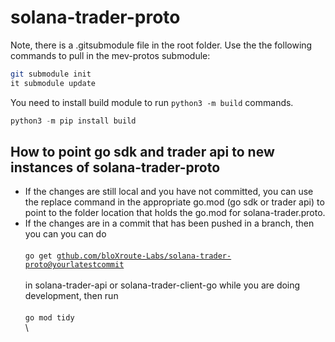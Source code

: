 # solana-trader-proto

Note, there is a .gitsubmodule file in the root folder. Use the the following commands to pull in the mev-protos submodule:

```bash
git submodule init
it submodule update 
```

You need to install build module to run `python3 -m build` commands.

```python
python3 -m pip install build
```

## How to point go sdk and trader api to new instances of solana-trader-proto

* If the changes are still local and you have not committed, you can use the replace command in the appropriate go.mod (go sdk or trader api) to point to the folder location that holds the go.mod for solana-trader.proto.
* If the changes are in a commit that has been pushed in a branch, then you can you can do \
  \
  `go get g`[`thub.com/bloXroute-Labs/solana-trader-proto@yourlatestcommit`](http://github.com/bloXroute-Labs/solana-trader-proto@yourlatestcommit) \
  \
  in solana-trader-api or solana-trader-client-go while you are doing development, then run \
  \
  `go mod tidy`\
  \


